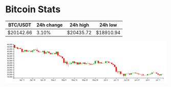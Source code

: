 # Bitcoin Stats

BTC/USDT|24h change|24h high|24h low|
|---|---|---|---|
|$20142.66|3.10%|$20435.72|$18910.94|

<img src="./chart.svg">
